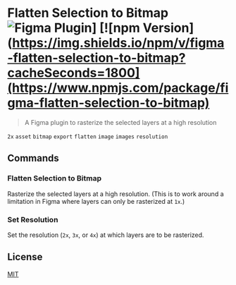 # Flatten Selection to Bitmap ![Figma Plugin](https://img.shields.io/badge/figma-Flatten%20Selection%20to%20Bitmap-yellow?cacheSeconds=1800)] [![npm Version](https://img.shields.io/npm/v/figma-flatten-selection-to-bitmap?cacheSeconds=1800](https://www.npmjs.com/package/figma-flatten-selection-to-bitmap)

> A Figma plugin to rasterize the selected layers at a high resolution

`2x` `asset` `bitmap` `export` `flatten` `image` `images` `resolution`

## Commands

### Flatten Selection to Bitmap

Rasterize the selected layers at a high resolution. (This is to work around a limitation in Figma where layers can only be rasterized at `1x`.)

### Set Resolution

Set the resolution (`2x`, `3x`, or `4x`) at which layers are to be rasterized.

## License

[MIT](/LICENSE.md)
